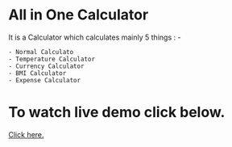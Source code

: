 # All in One Calculator
   It is a Calculator which calculates mainly 5 things : -
   
    - Normal Calculato
    - Temperature Calculator
    - Currency Calculator
    - BMI Calculator
    - Expense Calculator
                                                        
  
  # To watch live demo click below.
  <a href='https://all-in-one-calculator-by-ankitpayal.netlify.app/'>Click here.</a>
